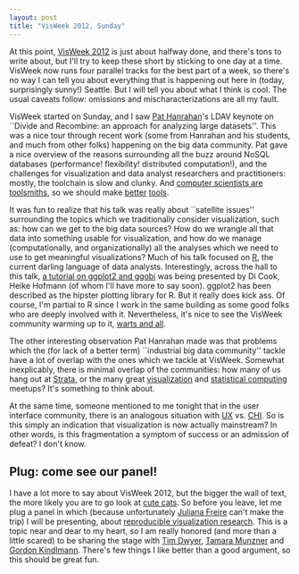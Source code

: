 ```yaml
---
layout: post
title: "VisWeek 2012, Sunday"
---
```


At this point, [VisWeek 2012](http://ieeevis.org/year/2012/info/call-participation/welcome) is just about
halfway done, and there's tons to write about, but I'll try to keep
these short by sticking to one day at a time. 
VisWeek now runs four parallel tracks for the best part
of a week, so there's no way I can tell you about everything that
is happening out here in (today, surprisingly sunny!) Seattle. But I
will tell you about what I think is cool. The usual caveats follow:
omissions and mischaracterizations are all my fault.

VisWeek started on Sunday, and I saw
[Pat Hanrahan](http://graphics.stanford.edu/~hanrahan/)'s LDAV
keynote on ``Divide and Recombine: an approach for analyzing large
datasets''. This was a nice tour through recent work (some from
Hanrahan and his students, and much from other folks) happening on the big data
community. Pat gave a nice overview of the
reasons surrounding all the buzz around NoSQL databases (performance!
flexibility! distributed computation!), and the challenges
for visualization and data analyst researchers and practitioners:
mostly, the toolchain is slow and clunky. And [computer scientists are
toolsmiths](http://www.cs.unc.edu/~brooks/Toolsmith-CACM.pdf), so we should make [better](https://github.com/jtalbot/riposte)
[tools](http://www.datadr.org).

It was fun to realize that his talk was really about
``satellite issues'' surrounding the topics which we traditionally
consider visualization, such as: how can we get to the big data
sources? How do we wrangle all that data into something usable for
visualization, and how do we manage (computationally, and organizationally)
all the analyses which we need to use to get meaningful visualizations?
Much of his talk focused
on [R](http://www.r-project.org), the current darling language
of data analysts. Interestingly, across the hall to this talk,
[a
tutorial on ggplot2 and ggobi](http://ieeevis.org/year/2012/tutorial/visweek/visualizing-data-r-and-ggobi) was being presented by Di Cook, Heike Hofmann (of whom I'll
have more to say soon). ggplot2 has been described as the hipster
plotting library for R. But it really does kick ass. Of course, 
I'm partial to R since I work in the same building as some
good
folks
who are deeply involved with it. Nevertheless, it's nice to see the
VisWeek community warming up to it,
[warts
and all](https://twitter.com/FisherDanyel/status/257524247105253376).

The other interesting observation Pat Hanrahan made was that
problems which the (for lack of a better term) ``industrial big data
community'' tackle have a lot of overlap with the ones which we
tackle at VisWeek. Somewhat inexplicably, there is minimal overlap of the
communities: how many of us hang out at
[Strata](http://strataconf.com/stratany2012/?intcmp=il-strata-stny12-franchise-page),
or the many great
[visualization](https://www.facebook.com/events/152674571526368/)
and [statistical computing](http://www.meetup.com/nyhackr/)
meetups? It's something to think about. 

At the same time, someone mentioned to me tonight that in the user
interface community, there is an analogous situation with
[UX](http://www.ux-lx.com)
vs. [CHI](http://chi2013.acm.org). So is this simply an
indication that visualization is now actually mainstream? In other
words, is this fragmentation a symptom of success or an admission
of defeat? I don't know.

## Plug: come see our panel!

I have a lot more to say about VisWeek 2012, but the bigger the wall
of text, the more likely you are to go look at
[cute cats](http://www.reddit.com/r/aww). So before you leave, let me plug
a panel in which (because unfortunately [Juliana Freire](http://vgc.poly.edu/~juliana/) can't make the trip) I will be presenting, about
[reproducible
visualization research](http://ieeevis.org/year/2012/panel/infovis/reproducible-visualization-research-how-do-we-get-there). This is a topic near and dear to my heart, so
I am really honored (and more than a little scared) to be sharing the
stage with [Tim Dwyer](http://www.csse.monash.edu.au/~tdwyer/),
[Tamara Munzner](www.cs.ubc.ca/~tmm/) and
[Gordon Kindlmann](http://cs.uchicago.edu/~glk/). There's few
things I like better than a good argument, so this should be great fun.

